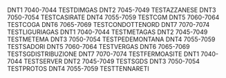 DNT1	7040-7044	TESTDIMGAS
DNT2	7045-7049	TESTAZZANESE
DNT3	7050-7054	TESTCASIRATE
DNT4	7055-7059	TESTCGM
DNT5	7060-7064	TESTCOGA
DNT6	7065-7069	TESTCONDOTTENORD
DNT7	7070-7074	TESTLIGURIAGAS
DNT1	7040-7044	TESTMETAGAS
DNT2	7045-7049	TESTMETEMA
DNT3	7050-7054	TESTPEDEMONTANA
DNT4	7055-7059	TESTSADORI
DNT5	7060-7064	TESTVERGAS
DNT6	7065-7069	TESTSGDISTRIBUZIONE
DNT7	7070-7074	TESTFERMOASITE
DNT1	7040-7044	TESTSERVER
DNT2	7045-7049	TESTSGDS
DNT3	7050-7054	TESTPROTOS
DNT4	7055-7059	TESTTENNARETI
